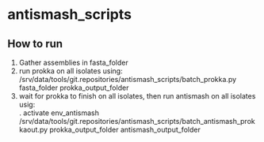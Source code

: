 # antismash_scripts


## How to run

1. Gather assemblies in fasta_folder
2. run prokka on all isolates using:</br>
/srv/data/tools/git.repositories/antismash_scripts/batch_prokka.py fasta_folder prokka_output_folder
3. wait for prokka to finish on all isolates, then run antismash on all isolates usig:</br>
. activate env_antismash</br>
/srv/data/tools/git.repositories/antismash_scripts/batch_antismash_prokkaout.py prokka_output_folder antismash_output_folder
